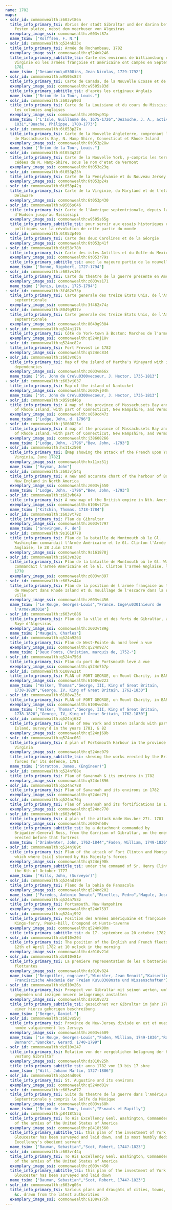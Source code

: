 ```yaml
---
name: 1782
maps:
- solr_id: commonwealth:z603vt86n
  title_info_primary_tsi: Abriss der stadt Gibraltar und der darinn befindlichen
    festen platze, nebst dem meerbusen von Algesiras
  exemplary_image_ssi: commonwealth:z603vt87x
  name_tsim: ["Rolffsen, F. N."]
- solr_id: commonwealth:q524nk23x
  title_info_primary_tsi: Armée de Rochambeau, 1782
  exemplary_image_ssi: commonwealth:q524nk246
  title_info_primary_subtitle_tsi: Carte des environs de Williamsburg en
    Virginie où les armées françoise et américaine ont campés en Septembre
    1781
  name_tsim: ["Desandrou\u0308ins, Jean Nicolas, 1729-1792"]
- solr_id: commonwealth:w9505s824
  title_info_primary_tsi: Carte de Canada, de la Nouvelle Ecosse et de l'Acadie
  exemplary_image_ssi: commonwealth:w9505s83d
  title_info_primary_subtitle_tsi: d'après les originaux Anglais
  name_tsim: ["Brion de la Tour, Louis."]
- solr_id: commonwealth:z603vp90d
  title_info_primary_tsi: Carte de la Louisiane et du cours du Mississipi avec
    les colonies anglaises
  exemplary_image_ssi: commonwealth:z603vp91p
  name_tsim: ["L'Isle, Guillaume de, 1675-1726","Dezauche, J. A., active
    1831","Buache, Philippe, 1700-1773"]
- solr_id: commonwealth:6t053p27m
  title_info_primary_tsi: Carte de la Nouvelle Angleterre, comprenant les etats
    de Massachusets Bay, N. Hamp Shire, Connecticut et Rhode Island
  exemplary_image_ssi: commonwealth:6t053p28w
  name_tsim: ["Brion de la Tour, Louis."]
- solr_id: commonwealth:6t053q22f
  title_info_primary_tsi: Carte de la Nouvelle York, y-compris les terres
    cédées du N. Hamp-Shire, sous le nom d'etat de Vermont
  exemplary_image_ssi: commonwealth:6t053q23q
- solr_id: commonwealth:6t053p23h
  title_info_primary_tsi: Carte de la Pensylvanie et du Nouveau Jersey
  exemplary_image_ssi: commonwealth:6t053p24s
- solr_id: commonwealth:6t053p42q
  title_info_primary_tsi: Carte de la Virginie, du Maryland et de l'etat de
    Delaware
  exemplary_image_ssi: commonwealth:6t053p430
- solr_id: commonwealth:w9505s646
  title_info_primary_tsi: Carte de l'Amérique septentrionale, depuis la baye
    d'Hudson jusqu'au Mississipi
  exemplary_image_ssi: commonwealth:w9505s65g
  title_info_primary_subtitle_tsi: pour servir aux essais historiques et
    politiques sur la révolution de cette partie du monde
- solr_id: commonwealth:6t053p405
  title_info_primary_tsi: Carte des deux Carolines et de la Géorgie
  exemplary_image_ssi: commonwealth:6t053p41f
- solr_id: commonwealth:6t053r78h
  title_info_primary_tsi: Carte des isles Antilles et du Golfe du Mexique
  exemplary_image_ssi: commonwealth:6t053r79s
  title_info_primary_subtitle_tsi: avec la majeure partie de la nouvelle Espagne
  name_tsim: ["Bonne, Rigobert, 1727-1794"]
- solr_id: commonwealth:z603vs16r
  title_info_primary_tsi: Carte du theatre de la guerre presente en Amerique
  exemplary_image_ssi: commonwealth:z603vs171
  name_tsim: ["Denis, Louis, 1725-1794"]
- solr_id: commonwealth:3f462x73p
  title_info_primary_tsi: Carte generale des treize Etats Unis, de l'Amerique
    septentrionale
  exemplary_image_ssi: commonwealth:3f462x74z
- solr_id: commonwealth:8049g937v
  title_info_primary_tsi: Carte generale des treize Etats Unis, de l'Amerique
    septentrionale
  exemplary_image_ssi: commonwealth:8049g9384
- solr_id: commonwealth:q524nj17k
  title_info_primary_tsi: Côte de York-town à Boston: Marches de l'armée
  exemplary_image_ssi: commonwealth:q524nj18v
- solr_id: commonwealth:q524nc82v
  title_info_primary_tsi: Fort Provost in 1782
  exemplary_image_ssi: commonwealth:q524nc834
- solr_id: commonwealth:z603vm65n
  title_info_primary_tsi: Map of the island of Martha's Vineyard with its
    dependencies
  exemplary_image_ssi: commonwealth:z603vm66x
  name_tsim: ["St. John de Cre\u0300vecoeur, J. Hector, 1735-1813"]
- solr_id: commonwealth:z603vj037
  title_info_primary_tsi: Map of the island of Nantucket
  exemplary_image_ssi: commonwealth:z603vj04h
  name_tsim: ["St. John de Cre\u0300vecoeur, J. Hector, 1735-1813"]
- solr_id: commonwealth:x059cd46p
  title_info_primary_tsi: A map of the province of Massachusets Bay and colony
    of Rhode Island, with part of Connecticut, New Hampshire, and Vermont
  exemplary_image_ssi: commonwealth:x059cd47z
  name_tsim: ["Lodge, John, d. 1796"]
- solr_id: commonwealth:j3860825x
  title_info_primary_tsi: A map of the province of Massachusets Bay and colony
    of Rhode Island, with part of Connecticut, New Hampshire, and Vermont
  exemplary_image_ssi: commonwealth:j38608266
  name_tsim: ["Lodge, John, -1796","Bew, John, -1793"]
- solr_id: commonwealth:hx11xz508
  title_info_primary_tsi: [Map showing the attack of the French upon York in
    Virginia, June 1782]
  exemplary_image_ssi: commonwealth:hx11xz51j
  name_tsim: ["Hayman, John"]
- solr_id: commonwealth:z603vj54q
  title_info_primary_tsi: A new and accurate chart of the harbour of Boston in
    New England in North America
  exemplary_image_ssi: commonwealth:z603vj550
  name_tsim: ["Lodge, John, -1796","Bew, John, -1793"]
- solr_id: commonwealth:z603vh049
  title_info_primary_tsi: A new map of the British empire in Nth. America
  exemplary_image_ssi: commonwealth:6108vt71m
  name_tsim: ["Kitchin, Thomas, 1718-1784"]
- solr_id: commonwealth:z603vt78z
  title_info_primary_tsi: Plan de Gibraltar
  exemplary_image_ssi: commonwealth:z603vt797
  name_tsim: ["Grevingen, F. de"]
- solr_id: commonwealth:9s1618778
  title_info_primary_tsi: Plan de la bataille de Montmouth où le Gl.
    Washington commandait l'Armée Américaine et le Gl. Clinton l'Armée
    Anglaise, le 28 Juin 1778
  exemplary_image_ssi: commonwealth:9s161878j
- solr_id: commonwealth:z603vn38z
  title_info_primary_tsi: Plan de la bataille de Montmouth où le Gl. Washington
    commandait l'armeé Americaine et le Gl. Clinton l'armeé Anglaise, le 28 Juin
    1778
  exemplary_image_ssi: commonwealth:z603vn397
- solr_id: commonwealth:z603vs44x
  title_info_primary_tsi: Plan de la position de l'armée française au tour
    de Newport dans Rhode Island et du mouillage de l'escadre dans la rade de cette
    ville
  exemplary_image_ssi: commonwealth:z603vs456
  name_tsim: ["Le Rouge, Georges-Louis","France. Inge\u0301nieurs de
    l'Arme\u0301e"]
- solr_id: commonwealth:z603vt886
  title_info_primary_tsi: Plan de la ville et des forts de Gibraltar, avec la
    Baye d'Algesiras
  exemplary_image_ssi: commonwealth:z603vt89g
  name_tsim: ["Maugein, Charles"]
- solr_id: commonwealth:q524n9263
  title_info_primary_tsi: Plan de West-Pointe du nord levé a vue
  exemplary_image_ssi: commonwealth:q524n927c
  name_tsim: ["Deux Ponts, Christian, marquis de, 1752-"]
- solr_id: commonwealth:q524n756d
  title_info_primary_tsi: Plan du port de Portsmouth levé à vue
  exemplary_image_ssi: commonwealth:q524n757p
- solr_id: commonwealth:6108vw21t
  title_info_primary_tsi: PLAN of FORT GEORGE, on Mount Charity, in BARBADOES
  exemplary_image_ssi: commonwealth:6108vw223
  name_tsim: ["Walker, Thomas","George, III, King of Great Britain,
    1738-1820","George, IV, King of Great Britain, 1762-1830"]
- solr_id: commonwealth:6108vw23c
  title_info_primary_tsi: PLAN of FORT GEORGE, on Mount Charity, in BARBADOES
  exemplary_image_ssi: commonwealth:6108vw24n
  name_tsim: ["Walker, Thomas","George, III, King of Great Britain,
    1738-1820","George, IV, King of Great Britain, 1762-1830"]
- solr_id: commonwealth:q524nj682
  title_info_primary_tsi: Plan of New York and Staten Islands with part of Long
    Island, survey'd in the years 1781, & 82
  exemplary_image_ssi: commonwealth:q524nj69b
- solr_id: commonwealth:q524nc061
  title_info_primary_tsi: A plan of Portsmouth Harbour in the province of
    Virginia
  exemplary_image_ssi: commonwealth:q524nc079
  title_info_primary_subtitle_tsi: shewing the works erected by the British
    forces for its defence, 1781
  name_tsim: ["Stratton, James, (Engineer)"]
- solr_id: commonwealth:q524nf88x
  title_info_primary_tsi: Plan of Savannah & its environs in 1782
  exemplary_image_ssi: commonwealth:q524nf896
- solr_id: commonwealth:q524nc788
  title_info_primary_tsi: Plan of Savannah and its environs in 1782
  exemplary_image_ssi: commonwealth:q524nc79j
- solr_id: commonwealth:q524nc76q
  title_info_primary_tsi: Plan of Savannah and its fortifications in 1782
  exemplary_image_ssi: commonwealth:q524nc770
- solr_id: commonwealth:z603vh67k
  title_info_primary_tsi: A plan of the attack made Nov.ber 27t. 1781
  exemplary_image_ssi: commonwealth:z603vh68v
  title_info_primary_subtitle_tsi: by a detachment commanded by
    Brigadier-General Ross, from the Garrison of Gibraltar, on the enemy's works
    erected before that fortress
  name_tsim: ["Drinkwater, John, 1762-1844","Faden, William, 1749-1836"]
- solr_id: commonwealth:q524nj89t
  title_info_primary_tsi: Plan of the attack of Fort Clinton and Montgomery
    which where [sic] stormed by His Majesty's forces
  exemplary_image_ssi: commonwealth:q524nj90k
  title_info_primary_subtitle_tsi: under the command of Sr. Henry Clinton, KB,
    the 6th of October 1777
  name_tsim: ["Hills, John, (Surveyor)"]
- solr_id: commonwealth:q524nd199
  title_info_primary_tsi: Plano de la bahia de Pansacola
  exemplary_image_ssi: commonwealth:q524nd202
  name_tsim: ["Paredes, Antonio Donato","Rivelles, Pedro","Magule, Josef"]
- solr_id: commonwealth:q524n758z
  title_info_primary_tsi: Portsmouth, New Hampshire
  exemplary_image_ssi: commonwealth:q524n7597
- solr_id: commonwealth:q524nj992
  title_info_primary_tsi: Position des Armées amériquaine et françoise à
    Kings-ferry, Peaks-hill, Crompond et Hunts-taverne
  exemplary_image_ssi: commonwealth:q524nk00m
  title_info_primary_subtitle_tsi: du 17. septembre au 20 octobre 1782
- solr_id: commonwealth:dz010v204
  title_info_primary_tsi: The position of the English and French fleets on the
    12th of April 1782 at 10 oclock in the morning
  exemplary_image_ssi: commonwealth:dz010v21d
- solr_id: commonwealth:dz010v81v
  title_info_primary_tsi: La premiere representation de les X batteries
    flottantes
  exemplary_image_ssi: commonwealth:dz010v824
  name_tsim: ["Bergmiller, engraver","Winckler, Jean Benoit","Kaiserlich
    Franciscische Akademie der Freien Ku\u0308nste und Wissenschaften"]
- solr_id: commonwealth:dz010v26s
  title_info_primary_tsi: Prospect von Gibraltar mit seinen werken, umliegenden
    gegenden und iezigen neuern belagerungs anstalten
  exemplary_image_ssi: commonwealth:dz010v272
  title_info_primary_subtitle_tsi: gezeichnet vor Gibraltar im jahr 1782, nebst
    einer hierzu gehorigen beschreibung
  name_tsim: ["Berger, Daniel."]
- solr_id: commonwealth:z603vs59j
  title_info_primary_tsi: Province de New-Jersey divisée en est et ouest
    nomée vulgairement les Jerseys
  exemplary_image_ssi: commonwealth:z603vs609
  name_tsim: ["Le Rouge, Georges-Louis","Faden, William, 1749-1836","Ratzer,
    Bernard","Bancker, Gerard, 1740-1799"]
- solr_id: commonwealth:dz010v247
  title_info_primary_tsi: Relation von der vergeblichen belagrung der haupt
    vestung Gibraltar
  exemplary_image_ssi: commonwealth:dz010v25h
  title_info_primary_subtitle_tsi: anno 1782 von 13 bis 17 sbre
  name_tsim: ["Will, Johann Martin, 1727-1806"]
- solr_id: commonwealth:q524nd00k
  title_info_primary_tsi: St. Augustine and its environs
  exemplary_image_ssi: commonwealth:q524nd01v
- solr_id: commonwealth:z603vs677
  title_info_primary_tsi: Suite du theatre de la guerre dans l'Amérique
    Septentrionale y compris le Golfe du Méxique
  exemplary_image_ssi: commonwealth:z603vs68h
  name_tsim: ["Brion de la Tour, Louis","Esnauts et Rapilly"]
- solr_id: commonwealth:p8418t55q
  title_info_primary_tsi: To His Excellency Genl. Washington, Commander in Chief
    of the armies of the United States of America
  exemplary_image_ssi: commonwealth:p8418t560
  title_info_primary_subtitle_tsi: this plan of the investment of York and
    Gloucester has been surveyed and laid down, and is most humbly dedicated by His
    Excellency's obedient servant
  name_tsim: ["Bauman, Sebastian","Scot, Robert, 1744?-1823"]
- solr_id: commonwealth:z603vr44q
  title_info_primary_tsi: To His Excellency Genl. Washington, Commander in Chief
    of the armies of the United States of America
  exemplary_image_ssi: commonwealth:z603vr450
  title_info_primary_subtitle_tsi: this plan of the investment of York and
    Gloucester has been surveyed and laid down
  name_tsim: ["Bauman, Sebastian","Scot, Robert, 1744?-1823"]
- solr_id: commonwealth:z603vg06n
  title_info_primary_tsi: Various plans and draughts of cities, towns, harbours
    &c. drawn from the latest authorities
  exemplary_image_ssi: commonwealth:6108vs75h
---
```

